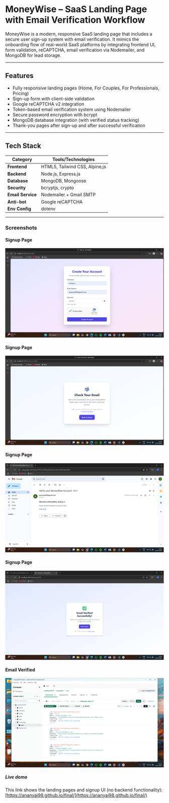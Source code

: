 #  MoneyWise – SaaS Landing Page with Email Verification Workflow

MoneyWise is a modern, responsive SaaS landing page that includes a secure user sign-up system with email verification. It mimics the onboarding flow of real-world SaaS platforms by integrating frontend UI, form validation, reCAPTCHA, email verification via Nodemailer, and MongoDB for lead storage.

---

##  Features

- Fully responsive landing pages (Home, For Couples, For Professionals, Pricing)
- Sign-up form with client-side validation
- Google reCAPTCHA v2 integration
- Token-based email verification system using Nodemailer
- Secure password encryption with bcrypt
- MongoDB database integration (with verified status tracking)
- Thank-you pages after sign-up and after successful verification

---

## Tech Stack

| Category          | Tools/Technologies                             |
|-------------------|------------------------------------------------|
| **Frontend**      | HTML5, Tailwind CSS, Alpine.js                 |
| **Backend**       | Node.js, Express.js                            |
| **Database**      | MongoDB, Mongoose                              |
| **Security**      | bcryptjs, crypto                               |
| **Email Service** | Nodemailer + Gmail SMTP                        |
| **Anti-bot**      | Google reCAPTCHA                               |
| **Env Config**    | dotenv                                         |

---

###  Screenshots

####  Signup Page
![Signup](assets/signup.png)

####  Signup Page
![Post signup](assets/postsignup.png)

####  Signup Page
![Verification mail](assets/verificationmail.png)

####  Signup Page
![Post verification](assets/postverification.png)

####  Email Verified
![MongoDB](assets/mongoDB.png)

##### Live demo
This link shows the landing pages and signup UI (no backend functionality):
[https://ananyaj98.github.io/final/](https://ananyaj98.github.io/final/)

